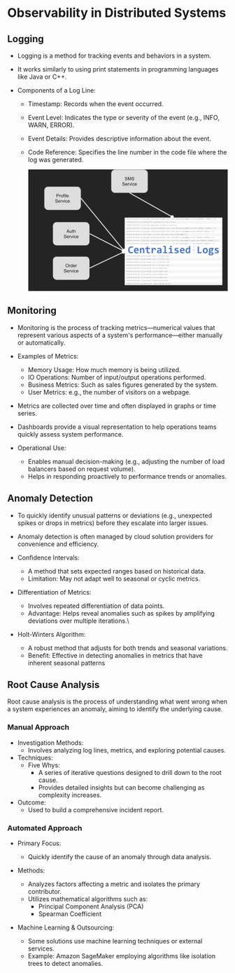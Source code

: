 # Observability in Distributed Systems


## Logging

- Logging is a method for tracking events and behaviors in a system.
- It works similarly to using print statements in programming languages like Java or C++.

- Components of a Log Line:
  - Timestamp: Records when the event occurred.
  - Event Level: Indicates the type or severity of the event (e.g., INFO, WARN, ERROR).
  - Event Details: Provides descriptive information about the event.
  - Code Reference: Specifies the line number in the code file where the log was generated.

    ![Alt text](/images/logs.png)


## Monitoring

- Monitoring is the process of tracking metrics—numerical values that represent various aspects of a system's performance—either manually or automatically.
- Examples of Metrics:
  - Memory Usage: How much memory is being utilized.
  - IO Operations: Number of input/output operations performed.
  - Business Metrics: Such as sales figures generated by the system.
  - User Metrics: e.g., the number of visitors on a webpage.
- Metrics are collected over time and often displayed in graphs or time series.
- Dashboards provide a visual representation to help operations teams quickly assess system performance.

- Operational Use:
  - Enables manual decision-making (e.g., adjusting the number of load balancers based on request volume).
  - Helps in responding proactively to performance trends or anomalies.

## Anomaly Detection

- To quickly identify unusual patterns or deviations (e.g., unexpected spikes or drops in metrics) before they escalate into larger issues.

- Anomaly detection is often managed by cloud solution providers for convenience and efficiency.

- Confidence Intervals:
  - A method that sets expected ranges based on historical data.
  - Limitation: May not adapt well to seasonal or cyclic metrics.

- Differentiation of Metrics:
  - Involves repeated differentiation of data points.
  - Advantage: Helps reveal anomalies such as spikes by amplifying deviations over multiple iterations.\

- Holt-Winters Algorithm:
  - A robust method that adjusts for both trends and seasonal variations.
  - Benefit: Effective in detecting anomalies in metrics that have inherent seasonal patterns

## Root Cause Analysis

Root cause analysis is the process of understanding what went wrong when a system experiences an anomaly, aiming to identify the underlying cause.

### Manual Approach

- Investigation Methods:
  - Involves analyzing log lines, metrics, and exploring potential causes.
- Techniques:
  - Five Whys:
    - A series of iterative questions designed to drill down to the root cause.
    - Provides detailed insights but can become challenging as complexity increases.
- Outcome:
  - Used to build a comprehensive incident report.

### Automated Approach

- Primary Focus:
  - Quickly identify the cause of an anomaly through data analysis.

- Methods:
  - Analyzes factors affecting a metric and isolates the primary contributor.
  - Utilizes mathematical algorithms such as:
    - Principal Component Analysis (PCA)
    - Spearman Coefficient
- Machine Learning & Outsourcing:
  - Some solutions use machine learning techniques or external services.
  - Example: Amazon SageMaker employing algorithms like isolation trees to detect anomalies.